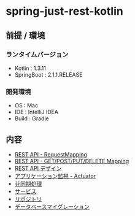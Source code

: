 # spring-just-rest-kotlin

## 前提 / 環境
### ランタイムバージョン
- Kotlin : 1.3.11
- SpringBoot : 2.1.1.RELEASE

### 開発環境
- OS : Mac
- IDE : IntelliJ IDEA
- Build : Gradle

## 内容
- [REST API - RequestMapping](https://github.com/shinyay/spring-just-rest-kotlin/tree/first-rest-get)
- [REST API - GET/POST/PUT/DELETE Mapping](https://github.com/shinyay/spring-just-rest-kotlin/tree/first-rest-methods)
- [REST API デザイン](https://github.com/shinyay/spring-just-rest-kotlin/tree/first-rest-design)
- [アプリケーション監視 - Actuator](https://github.com/shinyay/spring-just-rest-kotlin/tree/first-actuator)
- [非同期処理](https://github.com/shinyay/spring-just-rest-kotlin/tree/first-async)
- [サービス](https://github.com/shinyay/spring-just-rest-kotlin/tree/first-service-layer)
- [リポジトリ](https://github.com/shinyay/spring-just-rest-kotlin/tree/first-repository-layer)
- [データベースマイグレーション](https://github.com/shinyay/spring-just-rest-kotlin/tree/first-flyway-h2)